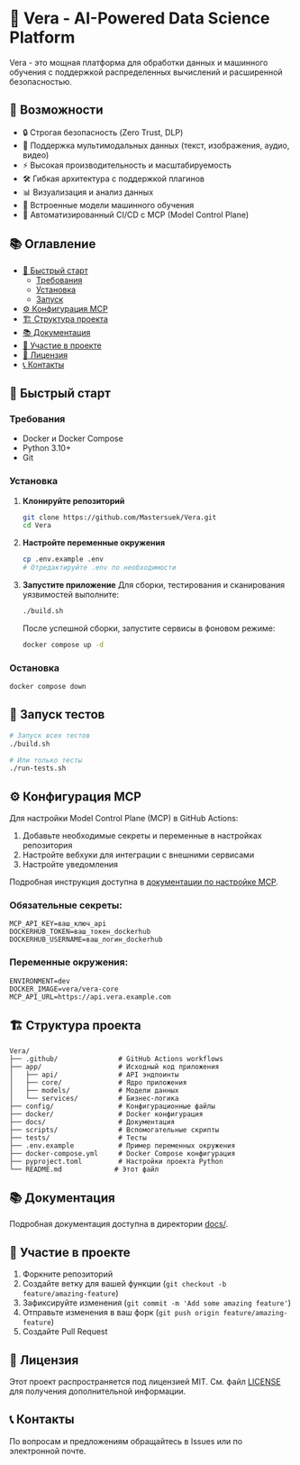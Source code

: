 # 🚀 Vera - AI-Powered Data Science Platform

Vera - это мощная платформа для обработки данных и машинного обучения с поддержкой распределенных вычислений и расширенной безопасностью.

## 🌟 Возможности

- 🔒 Строгая безопасность (Zero Trust, DLP)
- 🧠 Поддержка мультимодальных данных (текст, изображения, аудио, видео)
- ⚡ Высокая производительность и масштабируемость
- 🛠️ Гибкая архитектура с поддержкой плагинов
- 📊 Визуализация и анализ данных
- 🤖 Встроенные модели машинного обучения
- 🔄 Автоматизированный CI/CD с MCP (Model Control Plane)

## 📚 Оглавление

- [🚀 Быстрый старт](#-быстрый-старт)
  - [Требования](#требования)
  - [Установка](#установка)
  - [Запуск](#запуск)
- [⚙️ Конфигурация MCP](#️-конфигурация-mcp)
- [🏗️ Структура проекта](#-структура-проекта)
- [📚 Документация](#-документация)
- [🤝 Участие в проекте](#-участие-в-проекте)
- [📄 Лицензия](#-лицензия)
- [📞 Контакты](#-контакты)

## 🚀 Быстрый старт

### Требования

- Docker и Docker Compose
- Python 3.10+
- Git

### Установка

1. **Клонируйте репозиторий**
   ```bash
   git clone https://github.com/Mastersuek/Vera.git
   cd Vera
   ```

2. **Настройте переменные окружения**
   ```bash
   cp .env.example .env
   # Отредактируйте .env по необходимости
   ```

3. **Запустите приложение**
   Для сборки, тестирования и сканирования уязвимостей выполните:
   ```bash
   ./build.sh
   ```
   После успешной сборки, запустите сервисы в фоновом режиме:
   ```bash
   docker compose up -d
   ```

### Остановка
   ```bash
   docker compose down
   ```

## 🧪 Запуск тестов

```bash
# Запуск всех тестов
./build.sh

# Или только тесты
./run-tests.sh
```

## ⚙️ Конфигурация MCP

Для настройки Model Control Plane (MCP) в GitHub Actions:

1. Добавьте необходимые секреты и переменные в настройках репозитория
2. Настройте вебхуки для интеграции с внешними сервисами
3. Настройте уведомления

Подробная инструкция доступна в [документации по настройке MCP](docs/MCP_CONFIGURATION.md).

### Обязательные секреты:

```
MCP_API_KEY=ваш_ключ_api
DOCKERHUB_TOKEN=ваш_токен_dockerhub
DOCKERHUB_USERNAME=ваш_логин_dockerhub
```

### Переменные окружения:

```
ENVIRONMENT=dev
DOCKER_IMAGE=vera/vera-core
MCP_API_URL=https://api.vera.example.com
```

## 🏗️ Структура проекта

```
Vera/
├── .github/               # GitHub Actions workflows
├── app/                   # Исходный код приложения
│   ├── api/               # API эндпоинты
│   ├── core/              # Ядро приложения
│   ├── models/            # Модели данных
│   └── services/          # Бизнес-логика
├── config/                # Конфигурационные файлы
├── docker/                # Docker конфигурация
├── docs/                  # Документация
├── scripts/               # Вспомогательные скрипты
├── tests/                 # Тесты
├── .env.example           # Пример переменных окружения
├── docker-compose.yml     # Docker Compose конфигурация
├── pyproject.toml         # Настройки проекта Python
└── README.md             # Этот файл
```

## 📚 Документация

Подробная документация доступна в директории [docs/](docs/).

## 🤝 Участие в проекте

1. Форкните репозиторий
2. Создайте ветку для вашей функции (`git checkout -b feature/amazing-feature`)
3. Зафиксируйте изменения (`git commit -m 'Add some amazing feature'`)
4. Отправьте изменения в ваш форк (`git push origin feature/amazing-feature`)
5. Создайте Pull Request

## 📄 Лицензия

Этот проект распространяется под лицензией MIT. См. файл [LICENSE](LICENSE) для получения дополнительной информации.

## 📞 Контакты

По вопросам и предложениям обращайтесь в Issues или по электронной почте.
